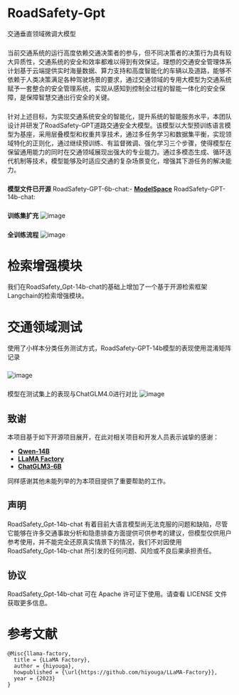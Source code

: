 # RoadSafety-Gpt
交通垂直领域微调大模型
###
当前交通系统的运行高度依赖交通决策者的参与，但不同决策者的决策行为具有较大异质性，交通系统的安全和效率都难以得到有效保证。理想的交通安全管理体系计划基于云端提供实时海量数据、算力支持和高度智能化的车辆以及道路，能够不依赖于人类决策满足各种驾驶场景的要求，通过交通领域的专用大模型为交通系统赋予一套整合的安全管理系统，实现从感知到控制全过程的智能一体化的安全保障，是保障智慧交通出行安全的关键。
###
针对上述目标，为实现交通系统安全的智能化，提升系统的智能服务水平，本团队设计并研发了RoadSafety-GPT道路交通安全大模型。该模型以大型预训练语言模型为基座，采用层叠模型和权重共享技术，通过多任务学习和数据集平衡，实现领域特化的正则化，通过继续预训练、有监督微调、强化学习三个步骤，使得模型在保留通用能力的同时在交通领域展现出强大的专业能力。通过多模态生成、循环迭代机制等技术，模型能够及时适应交通的复杂场景变化，增强其下游任务的解决能力。
###
**模型文件已开源**
RoadSafety-GPT-6b-chat:- [**ModelSpace**](https://modelscope.cn/models/LSSSSSSSSSS/RoadSafety-GPT-6b-chat/files)
RoadSafety-GPT-14b-chat:
###
**训练集扩充**
![image](https://github.com/l-show/RoadSafety_Gpt-14b/blob/main/assets/%E6%95%B0%E6%8D%AE%E6%89%A9%E5%85%85.png)
###
**全训练流程**
![image](https://github.com/l-show/RoadSafety_Gpt-14b/blob/main/assets/%E8%AE%AD%E7%BB%83%E6%B5%81%E7%A8%8B.png)
###
# 检索增强模块
我们在RoadSafety_Gpt-14b-chat的基础上增加了一个基于开源检索框架 Langchain的检索增强模块。
# 交通领域测试
使用了小样本分类任务测试方式，RoadSafety-GPT-14b模型的表现使用混淆矩阵记录
###
![image](https://github.com/l-show/RoadSafety_Gpt-14b/blob/main/assets/%E6%B7%B7%E6%B7%86%E7%9F%A9%E9%98%B5.png)
###
模型在测试集上的表现与ChatGLM4.0进行对比
![image](https://github.com/l-show/RoadSafety_Gpt-14b/blob/main/assets/%E5%AF%B9%E6%AF%94.png)
## 致谢

本项目基于如下开源项目展开，在此对相关项目和开发人员表示诚挚的感谢：

- [**Qwen-14B**](https://github.com/QwenLM/Qwen?tab=readme-ov-file)
- [**LLaMA Factory**](https://github.com/hiyouga/LLaMA-Factory?tab=readme-ov-file)
- [**ChatGLM3-6B**](https://github.com/THUDM/ChatGLM3)
  
同样感谢其他未能列举的为本项目提供了重要帮助的工作。
## 声明
RoadSafety_Gpt-14b-chat 有着目前大语言模型尚无法克服的问题和缺陷，尽管它能够在许多交通事故分析和隐患排查方面提供可供参考的建议，但模型仅供用户参考使用，并不能完全还原真实情景下的情况，我们不对因使用 RoadSafety_Gpt-14b-chat 所引发的任何问题、风险或不良后果承担责任。
## 协议
RoadSafety_Gpt-14b-chat 可在 Apache 许可证下使用。请查看 LICENSE 文件获取更多信息。
# 参考文献
```
@Misc{llama-factory,
  title = {LLaMA Factory},
  author = {hiyouga},
  howpublished = {\url{https://github.com/hiyouga/LLaMA-Factory}},
  year = {2023}
}
```
